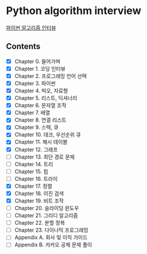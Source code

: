 # Python algorithm interview
[파이썬 알고리즘 인터뷰](http://www.kyobobook.co.kr/product/detailViewKor.laf?ejkGb=KOR&mallGb=KOR&barcode=9791189909178&orderClick=LEa&Kc=)

## Contents
- [x] Chapter 0. 들어가며
- [x] Chapter 1. 코딩 인터뷰
- [x] Chapter 2. 프로그래밍 언어 선택
- [x] Chapter 3. 파이썬
- [x] Chapter 4. 빅오, 자료형
- [x] Chapter 5. 리스트, 딕셔너리
- [x] Chapter 6. 문자열 조작
- [x] Chapter 7. 배열
- [x] Chapter 8. 연결 리스트
- [x] Chapter 9. 스택, 큐 
- [x] Chapter 10. 데크, 우선순위 큐
- [x] Chapter 11. 해시 테이블
- [x] Chapter 12. 그래프
- [ ] Chapter 13. 최단 경로 문제
- [ ] Chapter 14. 트리
- [ ] Chapter 15. 힙
- [ ] Chapter 16. 트라이
- [x] Chapter 17. 정렬
- [x] Chapter 18. 이진 검색
- [x] Chapter 19. 비트 조작
- [ ] Chapter 20. 슬라이딩 윈도우
- [ ] Chapter 21. 그리디 알고리즘
- [ ] Chapter 22. 분할 정복
- [ ] Chapter 23. 다이나믹 프로그래밍
- [ ] Appendix A. 회사 및 이직 가이드
- [ ] Appendix B. 카카오 공채 문제 풀이